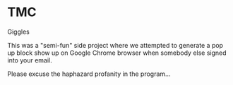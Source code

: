 # TMC
Giggles 

This was a "semi-fun" side project where we attempted to generate a pop up block show up on Google Chrome browser when 
somebody else signed into your email. 

Please excuse the haphazard profanity in the program...
